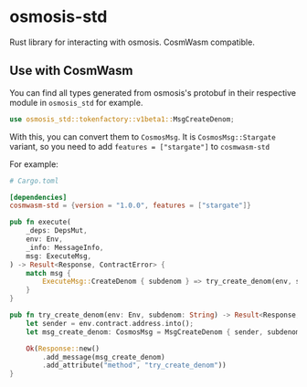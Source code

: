 # osmosis-std

Rust library for interacting with osmosis. CosmWasm compatible.

## Use with CosmWasm

You can find all types generated from osmosis's protobuf in their respective module in `osmosis_std` for example.

```rs
use osmosis_std::tokenfactory::v1beta1::MsgCreateDenom;
```

With this, you can convert them to `CosmosMsg`. It is `CosmosMsg::Stargate` variant, so you need to add `features = ["stargate"]` to `cosmwasm-std`

For example:

```toml
# Cargo.toml

[dependencies]
cosmwasm-std = {version = "1.0.0", features = ["stargate"]}
```

```rs
pub fn execute(
    _deps: DepsMut,
    env: Env,
    _info: MessageInfo,
    msg: ExecuteMsg,
) -> Result<Response, ContractError> {
    match msg {
        ExecuteMsg::CreateDenom { subdenom } => try_create_denom(env, subdenom),
    }
}

pub fn try_create_denom(env: Env, subdenom: String) -> Result<Response, ContractError> {
    let sender = env.contract.address.into();
    let msg_create_denom: CosmosMsg = MsgCreateDenom { sender, subdenom }.into();

    Ok(Response::new()
        .add_message(msg_create_denom)
        .add_attribute("method", "try_create_denom"))
}

```
